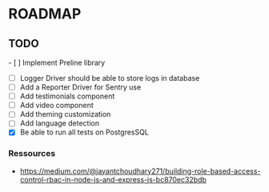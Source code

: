 # ROADMAP

## TODO

- [ ] Implement Preline library

- [ ] Logger Driver should be able to store logs in database
- [ ] Add a Reporter Driver for Sentry use
- [ ] Add testimonials component
- [ ] Add video component
- [ ] Add theming customization
- [ ] Add language detection
- [x] Be able to run all tests on PostgresSQL

### Ressources

- https://medium.com/@jayantchoudhary271/building-role-based-access-control-rbac-in-node-js-and-express-js-bc870ec32bdb
